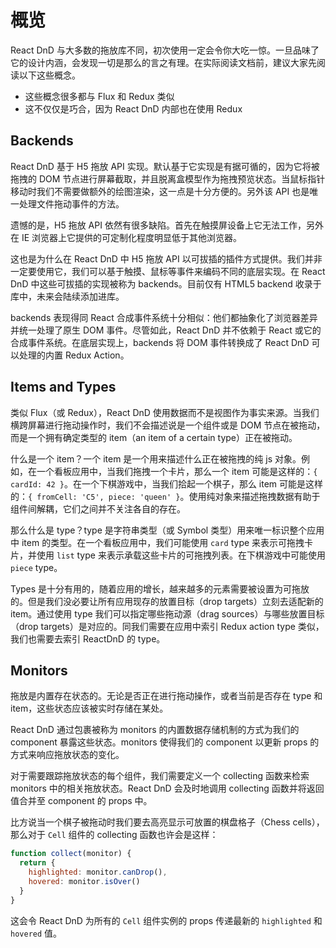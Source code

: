概览
===

React DnD 与大多数的拖放库不同，初次使用一定会令你大吃一惊。一旦品味了它的设计内涵，会发现一切是那么的言之有理。在实际阅读文档前，建议大家先阅读以下这些概念。

* 这些概念很多都与 Flux 和 Redux 类似
* 这不仅仅是巧合，因为 React DnD 内部也在使用 Redux

## Backends

React DnD 基于 H5 拖放 API 实现。默认基于它实现是有据可循的，因为它将被拖拽的 DOM 节点进行屏幕截取，并且脱离盒模型作为拖拽预览状态。当鼠标指针移动时我们不需要做额外的绘图渲染，这一点是十分方便的。另外该 API 也是唯一处理文件拖动事件的方法。

遗憾的是，H5 拖放 API 依然有很多缺陷。首先在触摸屏设备上它无法工作，另外在 IE 浏览器上它提供的可定制化程度明显低于其他浏览器。

这也是为什么在 React DnD 中 H5 拖放 API 以可拔插的插件方式提供。我们并非一定要使用它，我们可以基于触摸、鼠标等事件来编码不同的底层实现。在 React DnD 中这些可拔插的实现被称为 backends。目前仅有 HTML5 backend 收录于库中，未来会陆续添加进库。

backends 表现得同 React 合成事件系统十分相似：他们都抽象化了浏览器差异并统一处理了原生 DOM 事件。尽管如此，React DnD 并不依赖于 React 或它的合成事件系统。在底层实现上，backends 将 DOM 事件转换成了 React DnD 可以处理的内置 Redux Action。

## Items and Types

类似 Flux（或 Redux），React DnD 使用数据而不是视图作为事实来源。当我们横跨屏幕进行拖动操作时，我们不会描述说是一个组件或是 DOM 节点在被拖动，而是一个拥有确定类型的 item（an item of a certain type）正在被拖动。

什么是一个 item？一个 item 是一个用来描述什么正在被拖拽的纯 js 对象。例如，在一个看板应用中，当我们拖拽一个卡片，那么一个 item 可能是这样的：`{ cardId: 42 }`。在一个下棋游戏中，当我们拾起一个棋子，那么 item 可能是这样的：`{ fromCell: 'C5', piece: 'queen' }`。使用纯对象来描述拖拽数据有助于组件间解耦，它们之间并不关注各自的存在。

那么什么是 type？type 是字符串类型（或 Symbol 类型）用来唯一标识整个应用中 item 的类型。在一个看板应用中，我们可能使用 `card` type 来表示可拖拽卡片，并使用 `list` type 来表示承载这些卡片的可拖拽列表。在下棋游戏中可能使用 `piece` type。

Types 是十分有用的，随着应用的增长，越来越多的元素需要被设置为可拖放的。但是我们没必要让所有应用现存的放置目标（drop targets）立刻去适配新的 item。通过使用 type 我们可以指定哪些拖动源（drag sources）与哪些放置目标（drop targets）是对应的。同我们需要在应用中索引 Redux action type 类似，我们也需要去索引 ReactDnD 的 type。

## Monitors

拖放是内置存在状态的。无论是否正在进行拖动操作，或者当前是否存在 type 和 item，这些状态应该被实时存储在某处。

React DnD 通过包裹被称为 monitors 的内置数据存储机制的方式为我们的 component 暴露这些状态。monitors 使得我们的 component 以更新 props 的方式来响应拖放状态的变化。

对于需要跟踪拖放状态的每个组件，我们需要定义一个 collecting 函数来检索 monitors 中的相关拖放状态。React DnD 会及时地调用 collecting 函数并将返回值合并至 component 的 props 中。

比方说当一个棋子被拖动时我们要去高亮显示可放置的棋盘格子（Chess cells），那么对于 `Cell` 组件的 collecting 函数也许会是这样：

```javascript
function collect(monitor) {
  return {
    highlighted: monitor.canDrop(),
    hovered: monitor.isOver()
  }
}
```

这会令 React DnD 为所有的 `Cell` 组件实例的 props 传递最新的 `highlighted` 和 `hovered` 值。

